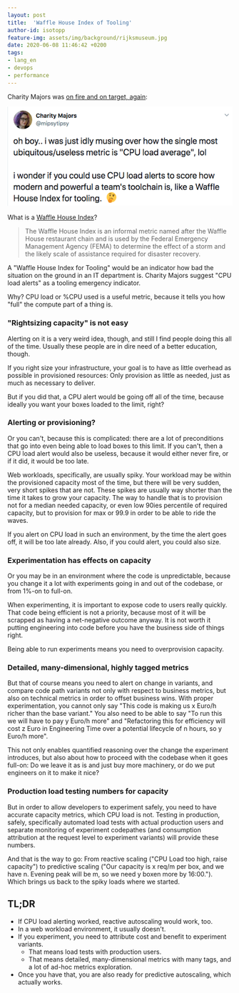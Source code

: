 ```yaml
---
layout: post
title:  'Waffle House Index of Tooling'
author-id: isotopp
feature-img: assets/img/background/rijksmuseum.jpg
date: 2020-06-08 11:46:42 +0200
tags:
- lang_en
- devops
- performance
---
```

Charity Majors was [on fire and on target, again](https://twitter.com/mipsytipsy/status/1268418428542443520):

[![](/uploads/2020/06/waffle-house-index.png)](https://twitter.com/mipsytipsy/status/1268418428542443520)

What is a [Waffle House Index](https://en.wikipedia.org/wiki/Waffle_House_Index#Levels)?
> The Waffle House Index is an informal metric named after the Waffle House restaurant chain and is used by the Federal Emergency Management Agency (FEMA) to determine the effect of a storm and the likely scale of assistance required for disaster recovery.

A "Waffle House Index for Tooling" would be an indicator how bad the situation on the ground in an IT department is. Charity Majors suggest "CPU load alerts" as a tooling emergency indicator.

Why? CPU load or %CPU used is a useful metric, because it tells you how "full" the compute part of a thing is.

### "Rightsizing capacity" is not easy

Alerting on it is a very weird idea, though, and still I find people doing this all of the time. Usually these people are in dire need of a better education, though.

If you right size your infrastructure, your goal is to have as little overhead as possible in provisioned resources: Only provision as little as needed, just as much as necessary to deliver.

But if you did that, a CPU alert would be going off all of the time, because ideally you want your boxes loaded to the limit, right?

### Alerting or provisioning?

Or you can't, because this is complicated: there are a lot of preconditions that go into even being able to load boxes to this limit. If you can't, then a CPU load alert would also be useless, because it would either never fire, or if it did, it would be too late.

Web workloads, specifically, are usually spiky. Your workload may be within the provisioned capacity most of the time, but there will be very sudden, very short spikes that are not. These spikes are usually way shorter than the time it takes to grow your capacity. The way to handle that is to provision not for a median needed capacity, or even low 90ies percentile of required capacity, but to provision for max or 99.9 in order to be able to ride the waves.

If you alert on CPU load in such an environment, by the time the alert goes off, it will be too late already. Also, if you could alert, you could also size.

### Experimentation has effects on capacity

Or you may be in an environment where the code is unpredictable, because you change it a lot with experiments going in and out of the codebase, or from 1%-on to full-on.

When experimenting, it is important to expose code to users really quickly. That code being efficient is not a priority, because most of it will be scrapped as having a net-negative outcome anyway. It is not worth it putting engineering into code before you have the business side of things right.

Being able to run experiments means you need to overprovision capacity. 

### Detailed, many-dimensional, highly tagged metrics

But that of course means you need to alert on change in variants, and compare code path variants not only with respect to business metrics, but also on technical metrics in order to offset business wins. With proper experimentation, you cannot only say "This code is making us x Euro/h richer than the base variant." You also need to be able to say "To run this we will have to pay y Euro/h more" and "Refactoring this for efficiency will cost z Euro in Engineering Time over a potential lifecycle of n hours, so y Euro/h more".

This not only enables quantified reasoning over the change the experiment introduces, but also about how to proceed with the codebase when it goes full-on: Do we leave it as is and just buy more machinery, or do we put engineers on it to make it nice?

### Production load testing numbers for capacity

But in order to allow developers to experiment safely, you need to have accurate capacity metrics, which CPU load is not. Testing in production, safely, specifically automated load tests with actual production users and separate monitoring of experiment codepathes (and consumption attribution at the request level to experiment variants) will provide these numbers.

And that is the way to go: From reactive scaling ("CPU Load too high, raise capacity") to predictive scaling ("Our capacity is x req/m per box, and we have n. Evening peak will be m, so we need y boxen more by 16:00."). Which brings us back to the spiky loads where we started.

## TL;DR

- If CPU load alerting worked, reactive autoscaling would work, too.
- In a web workload environment, it usually doesn't.
- If you experiment, you need to attribute cost and benefit to experiment variants.
  - That means load tests with production users.
  - That means detailed, many-dimensional metrics with many tags, and a lot of ad-hoc metrics exploration.
- Once you have that, you are also ready for predictive autoscaling, which actually works.
